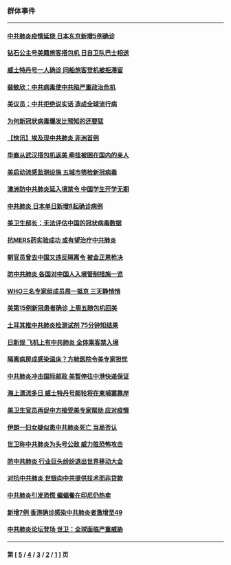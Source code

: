 ### 群体事件
---
#### [中共肺炎疫情延烧 日本东京新增5例确诊](../../pages/ncid279/n11873025.md) 
#### [钻石公主号美籍旅客搭包机 日自卫队巴士相送](../../pages/ncid279/n11872947.md) 
#### [威士特丹号一人确诊 同船旅客登机被拒滞留](../../pages/ncid279/n11872823.md) 
#### [裴敏欣：中共病毒使中共陷严重政治危机](../../pages/ncid279/n11871514.md) 
#### [美议员：中共拒绝说实话 造成全球流行病](../../pages/ncid279/n11871582.md) 
#### [为何新冠状病毒爆发比预知的还要猛](../../pages/ncid279/n11869828.md) 
#### [【快讯】埃及现中共肺炎 非洲首例](../../pages/ncid279/n11869766.md) 
#### [华裔从武汉搭包机返美 牵挂被困在国内的亲人](../../pages/ncid279/n11869711.md) 
#### [美启动流感监测设施 五城市筛检新冠病毒](../../pages/ncid279/n11869689.md) 
#### [澳洲防中共肺炎延入境禁令 中国学生开学无期](../../pages/ncid279/n11869546.md) 
#### [中共肺炎 日本单日新增8起确诊病例](../../pages/ncid279/n11869272.md) 
#### [美卫生部长：无法评估中国的冠状病毒数据](../../pages/ncid279/n11869301.md) 
#### [抗MERS药实验成功 或有望治疗中共肺炎](../../pages/ncid279/n11868912.md) 
#### [朝官员曾去中国又违反隔离令 被金正恩枪决](../../pages/ncid279/n11867087.md) 
#### [防中共肺炎 各国对中国人入境管制措施一览](../../pages/ncid279/n11838726.md) 
#### [WHO三名专家组成员周一抵京 三天静悄悄](../../pages/ncid279/n11866947.md) 
#### [美第15例新冠患者确诊 上周五随包机回美](../../pages/ncid279/n11866852.md) 
#### [土耳其推中共肺炎检测试剂 75分钟知结果](../../pages/ncid279/n11866520.md) 
#### [日新规 飞机上有中共肺炎 全体乘客禁入境](../../pages/ncid279/n11866233.md) 
#### [隔离病房成感染温床？方舱医院令美专家担忧](../../pages/ncid279/n11864575.md) 
#### [中共肺炎冲击国际邮政 美暂停往中港快递保证](../../pages/ncid279/n11864207.md) 
#### [海上漂流多日 威士特丹号邮轮将在柬埔寨靠岸](../../pages/ncid279/n11864029.md) 
#### [美卫生官员再促中方接受美专家帮助 应对疫情](../../pages/ncid279/n11864043.md) 
#### [伊朗一妇女疑似患中共肺炎死亡 当局否认](../../pages/ncid279/n11863650.md) 
#### [世卫称中共肺炎为头号公敌 威力胜恐怖攻击](../../pages/ncid279/n11861982.md) 
#### [防中共肺炎 行业巨头纷纷退出世界移动大会](../../pages/ncid279/n11861795.md) 
#### [对抗中共肺炎 世银向中共提供技术而非贷款](../../pages/ncid279/n11861652.md) 
#### [中共肺炎引发恐慌 蝙蝠餐在印尼仍热卖](../../pages/ncid279/n11861352.md) 
#### [新增7例 香港确诊感染中共肺炎者激增至49](../../pages/ncid279/n11861098.md) 
#### [中共肺炎论坛登场 世卫：全球面临严重威胁](../../pages/ncid279/n11860999.md) 

---
#### 第 [ [5](./5.md) / [4](./4.md) / [3](./3.md) / [2](./2.md) / [1](./1.md) ] 页
